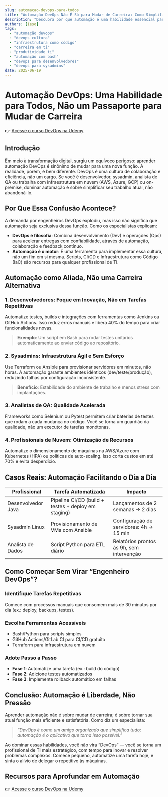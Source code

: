 ```yaml
---
slug: automacao-devops-para-todos
title: "Automação DevOps Não É Só para Mudar de Carreira: Como Simplificar Seu Trabalho em TI em 2025"
description: "Descubra por que automação é uma habilidade essencial para DEVs, sysadmins e analistas de cloud — sem precisar virar DevOps. Reduza tarefas repetitivas com Bash, CI/CD e IaC."
authors: [Ieso]
tags:
  - "automação devops"
  - "devops cultura"
  - "infraestrutura como código"
  - "carreira em ti"
  - "produtividade ti"
  - "automação com bash"
  - "devops para desenvolvedores"
  - "devops para sysadmins"
date: 2025-06-19
---
```


# Automação DevOps: Uma Habilidade para Todos, Não um Passaporte para Mudar de Carreira

👉 [Acesse o curso DevOps na Udemy](https://www.udemy.com/course/devops-automacao-sem-enrolacao/?couponCode=CA1E128B67B670F1B078)

## Introdução

Em meio à transformação digital, surgiu um equívoco perigoso: aprender automação DevOps é sinônimo de mudar para uma nova função. A realidade, porém, é bem diferente. DevOps é uma cultura de colaboração e eficiência, não um cargo. Se você é desenvolvedor, sysadmin, analista de QA ou trabalha com infraestrutura em nuvem (AWS, Azure, GCP) ou on-premise, dominar automação é sobre simplificar seu trabalho atual, não abandoná-lo.

## Por Que Essa Confusão Acontece?

A demanda por engenheiros DevOps explodiu, mas isso não significa que automação seja exclusiva dessa função. Como os especialistas explicam:

* **DevOps é filosofia**: Combina desenvolvimento (Dev) e operações (Ops) para acelerar entregas com confiabilidade, através de automação, colaboração e feedback contínuo.
* **Automação é o motor**: É uma ferramenta para implementar essa cultura, não um fim em si mesma. Scripts, CI/CD e Infraestrutura como Código (IaC) são recursos para qualquer profissional de TI.

## Automação como Aliada, Não uma Carreira Alternativa

### 1. Desenvolvedores: Foque em Inovação, Não em Tarefas Repetitivas

Automatize testes, builds e integrações com ferramentas como Jenkins ou GitHub Actions. Isso reduz erros manuais e libera 40% do tempo para criar funcionalidades novas.

> **Exemplo**: Um script em Bash para rodar testes unitários automaticamente ao enviar código ao repositório.

### 2. Sysadmins: Infraestrutura Ágil e Sem Esforço

Use Terraform ou Ansible para provisionar servidores em minutos, não horas. A automação garante ambientes idênticos (dev/teste/produção), reduzindo falhas por configuração inconsistente.

> **Benefício**: Estabilidade do ambiente de trabalho e menos stress com implantações.

### 3. Analistas de QA: Qualidade Acelerada

Frameworks como Selenium ou Pytest permitem criar baterias de testes que rodam a cada mudança no código. Você se torna um guardião da qualidade, não um executor de tarefas monótonas.

### 4. Profissionais de Nuvem: Otimização de Recursos

Automatize o dimensionamento de máquinas na AWS/Azure com Kubernetes (HPA) ou políticas de auto-scaling. Isso corta custos em até 70% e evita desperdício.

## Casos Reais: Automação Facilitando o Dia a Dia

| Profissional       | Tarefa Automatizada                                 | Impacto                                   |
| ------------------ | --------------------------------------------------- | ----------------------------------------- |
| Desenvolvedor Java | Pipeline CI/CD (build + testes + deploy em staging) | Lançamentos de 2 semanas → 2 dias         |
| Sysadmin Linux     | Provisionamento de VMs com Ansible                  | Configuração de servidores: 4h → 15 min   |
| Analista de Dados  | Script Python para ETL diário                       | Relatórios prontos às 9h, sem intervenção |

## Como Começar Sem Virar “Engenheiro DevOps”?

### Identifique Tarefas Repetitivas

Comece com processos manuais que consomem mais de 30 minutos por dia (ex.: deploy, backups, testes).

### Escolha Ferramentas Acessíveis

* Bash/Python para scripts simples
* GitHub Actions/GitLab CI para CI/CD gratuito
* Terraform para infraestrutura em nuvem

### Adote Passo a Passo

* **Fase 1**: Automatize uma tarefa (ex.: build do código)
* **Fase 2**: Adicione testes automatizados
* **Fase 3**: Implemente rollback automático em falhas

## Conclusão: Automação é Liberdade, Não Pressão

Aprender automação não é sobre mudar de carreira; é sobre tornar sua atual função mais eficiente e satisfatória. Como diz um especialista:

> *“DevOps é como um amigo organizado que simplifica tudo; automação é o aplicativo que torna isso possível.”*

Ao dominar essas habilidades, você não vira “DevOps” — você se torna um profissional de TI mais estratégico, com tempo para inovar e resolver problemas complexos. Comece pequeno, automatize uma tarefa hoje, e sinta o alívio de delegar o repetitivo às máquinas.

## Recursos para Aprofundar em Automação

👉 [Acesse o curso DevOps na Udemy](https://www.udemy.com/course/devops-automacao-sem-enrolacao/?couponCode=CA1E128B67B670F1B078)

